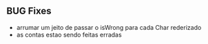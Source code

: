 ## BUG Fixes

 - arrumar um jeito de passar o isWrong para cada Char rederizado
 - as contas estao sendo feitas erradas